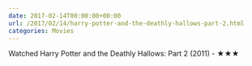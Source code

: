 ```yaml
---
date: 2017-02-14T00:00:00+00:00
url: /2017/02/14/harry-potter-and-the-deathly-hallows-part-2.html
categories: Movies
---
```

Watched Harry Potter and the Deathly Hallows: Part 2 (2011) - ★★★




